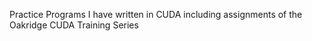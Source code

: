 Practice Programs I have written in CUDA including assignments of the Oakridge CUDA Training Series
